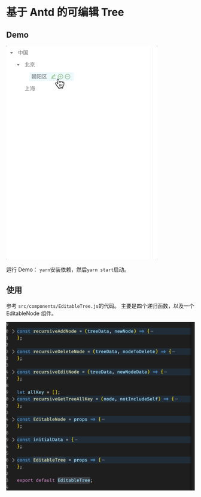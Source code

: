 # 基于 Antd 的可编辑 Tree

## Demo

![image info](./public/editable-tree-demo.gif)

运行 Demo： `yarn`安装依赖，然后`yarn start`启动。

## 使用

参考 `src/components/EditableTree.js`的代码。
主要是四个递归函数，以及一个 EditableNode 组件。

![image info](./public/code-structure.png)
